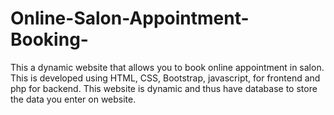 # Online-Salon-Appointment-Booking-
This a dynamic website that allows you to book online appointment in salon. This is developed using HTML, CSS, Bootstrap, javascript, for frontend and php for backend. This website is dynamic and thus have database to store the data you enter on website. 
